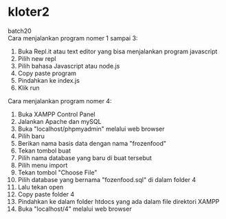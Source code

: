 # kloter2
batch20
<br>
Cara menjalankan program nomer 1 sampai 3:
1. Buka Repl.it atau text editor yang bisa menjalankan program javascript
2. Pilih new repl
4. Pilih bahasa Javascript atau node.js
5. Copy paste program
6. Pindahkan ke index.js
7. Klik run

Cara menjalankan program nomer 4:
1. Buka XAMPP Control Panel
2. Jalankan Apache dan mySQL
3. Buka "localhost/phpmyadmin" melalui web browser
4. Pilih baru
5. Berikan nama basis data dengan nama "frozenfood"
6. Tekan tombol buat
7. Pilih nama database yang baru di buat tersebut
8. Pilih menu import
9. Tekan tombol "Choose File"
10. Pilih database yang bernama "fozenfood.sql" di dalam folder 4
11. Lalu tekan open
12. Copy paste folder 4 
13. Pindahkan ke dalam folder htdocs yang ada dalam file direktori XAMPP
14. Buka "localhost/4" melalui web browser
